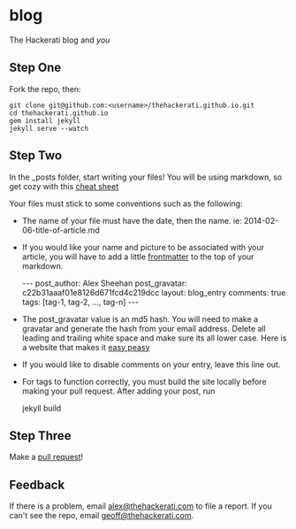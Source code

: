 blog
====


The Hackerati blog and _you_

Step One
--------

Fork the repo, then:

    git clone git@github.com:<username>/thehackerati.github.io.git
    cd thehackerati.github.io
    gem install jekyll
    jekyll serve --watch

Step Two
--------

In the \_posts folder, start writing your files! You will be using markdown, so get cozy with this [cheat sheet](http://bit.ly/LTtexM)

Your files must stick to some conventions such as the following:
* The name of your file must have the date, then the name. ie: 2014-02-06-title-of-article.md
* If you would like your name and picture to be associated with your article, you will have to add a little [frontmatter](http://jekyllrb.com/docs/frontmatter/) to the top of your markdown.

    \-\-\-
    post_author: Alex Sheehan
    post_gravatar: c22b31aaaf01e8126d671fcd4c219dcc
    layout: blog_entry
    comments: true
    tags: [tag-1, tag-2, ..., tag-n]
    \-\-\-

* The post\_gravatar value is an md5 hash. You will need to make a gravatar and generate the hash from your email address. Delete all leading and trailing white space and make sure its all lower case. Here is a website that makes it [easy peasy](http://bit.ly/LBDlq9)

* If you would like to disable comments on your entry, leave this line out.

* For tags to function correctly, you must build the site locally before making your pull request. After adding your post, run

    jekyll build

Step Three
----------

Make a [pull request](http://bit.ly/1eudZYq)!


Feedback
----------
If there is a problem, email alex@thehackerati.com to file a report. If you can't see the repo, email geoff@thehackerati.com.
